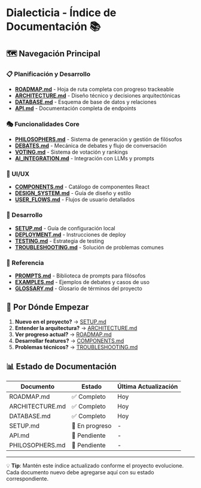 # Dialecticia - Índice de Documentación 📚

## 🗺️ Navegación Principal

### 📋 Planificación y Desarrollo
- **[ROADMAP.md](./ROADMAP.md)** - Hoja de ruta completa con progreso trackeable
- **[ARCHITECTURE.md](./ARCHITECTURE.md)** - Diseño técnico y decisiones arquitectónicas
- **[DATABASE.md](./DATABASE.md)** - Esquema de base de datos y relaciones
- **[API.md](./API.md)** - Documentación completa de endpoints

### 🎭 Funcionalidades Core
- **[PHILOSOPHERS.md](./PHILOSOPHERS.md)** - Sistema de generación y gestión de filósofos
- **[DEBATES.md](./DEBATES.md)** - Mecánica de debates y flujo de conversación
- **[VOTING.md](./VOTING.md)** - Sistema de votación y rankings
- **[AI_INTEGRATION.md](./AI_INTEGRATION.md)** - Integración con LLMs y prompts

### 🎨 UI/UX
- **[COMPONENTS.md](./COMPONENTS.md)** - Catálogo de componentes React
- **[DESIGN_SYSTEM.md](./DESIGN_SYSTEM.md)** - Guía de diseño y estilo
- **[USER_FLOWS.md](./USER_FLOWS.md)** - Flujos de usuario detallados

### 🔧 Desarrollo
- **[SETUP.md](./SETUP.md)** - Guía de configuración local
- **[DEPLOYMENT.md](./DEPLOYMENT.md)** - Instrucciones de deploy
- **[TESTING.md](./TESTING.md)** - Estrategia de testing
- **[TROUBLESHOOTING.md](./TROUBLESHOOTING.md)** - Solución de problemas comunes

### 📝 Referencia
- **[PROMPTS.md](./PROMPTS.md)** - Biblioteca de prompts para filósofos
- **[EXAMPLES.md](./EXAMPLES.md)** - Ejemplos de debates y casos de uso
- **[GLOSSARY.md](./GLOSSARY.md)** - Glosario de términos del proyecto

## 🚀 Por Dónde Empezar

1. **Nuevo en el proyecto?** → [SETUP.md](./SETUP.md)
2. **Entender la arquitectura?** → [ARCHITECTURE.md](./ARCHITECTURE.md)
3. **Ver progreso actual?** → [ROADMAP.md](./ROADMAP.md)
4. **Desarrollar features?** → [COMPONENTS.md](./COMPONENTS.md)
5. **Problemas técnicos?** → [TROUBLESHOOTING.md](./TROUBLESHOOTING.md)

## 📊 Estado de Documentación

| Documento | Estado | Última Actualización |
|-----------|--------|---------------------|
| ROADMAP.md | ✅ Completo | Hoy |
| ARCHITECTURE.md | ✅ Completo | Hoy |
| DATABASE.md | ✅ Completo | Hoy |
| SETUP.md | 🚧 En progreso | - |
| API.md | 📝 Pendiente | - |
| PHILOSOPHERS.md | 📝 Pendiente | - |

---

💡 **Tip**: Mantén este índice actualizado conforme el proyecto evolucione. Cada documento nuevo debe agregarse aquí con su estado correspondiente. 